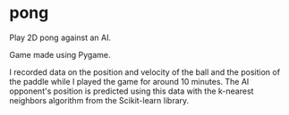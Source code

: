 # pong
Play 2D pong against an AI.

Game made using Pygame.

I recorded data on the position and velocity of the ball and the position of the paddle while I played the game for around 10 minutes. The AI opponent's position is predicted using this data with the k-nearest neighbors algorithm from the Scikit-learn library.
